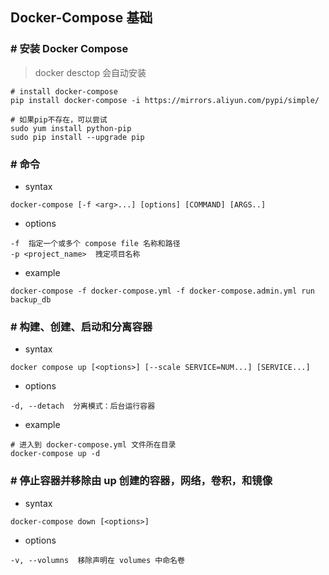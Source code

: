 ## Docker-Compose 基础
### # 安装 Docker Compose
> docker desctop 会自动安装
```
# install docker-compose
pip install docker-compose -i https://mirrors.aliyun.com/pypi/simple/

# 如果pip不存在，可以尝试
sudo yum install python-pip 
sudo pip install --upgrade pip
```
### # 命令
- syntax
```
docker-compose [-f <arg>...] [options] [COMMAND] [ARGS..]
```
- options
```
-f  指定一个或多个 compose file 名称和路径
-p <project_name>  拽定项目名称
```
- example
```
docker-compose -f docker-compose.yml -f docker-compose.admin.yml run backup_db
```
### # 构建、创建、启动和分离容器
- syntax
```
docker compose up [<options>] [--scale SERVICE=NUM...] [SERVICE...]
```
- options
```
-d, --detach  分离模式：后台运行容器
```
- example
``` 
# 进入到 docker-compose.yml 文件所在目录
docker-compose up -d
```
### # 停止容器并移除由 up 创建的容器，网络，卷积，和镜像
- syntax
```
docker-compose down [<options>]
```
- options
```
-v, --volumns  移除声明在 volumes 中命名卷
```